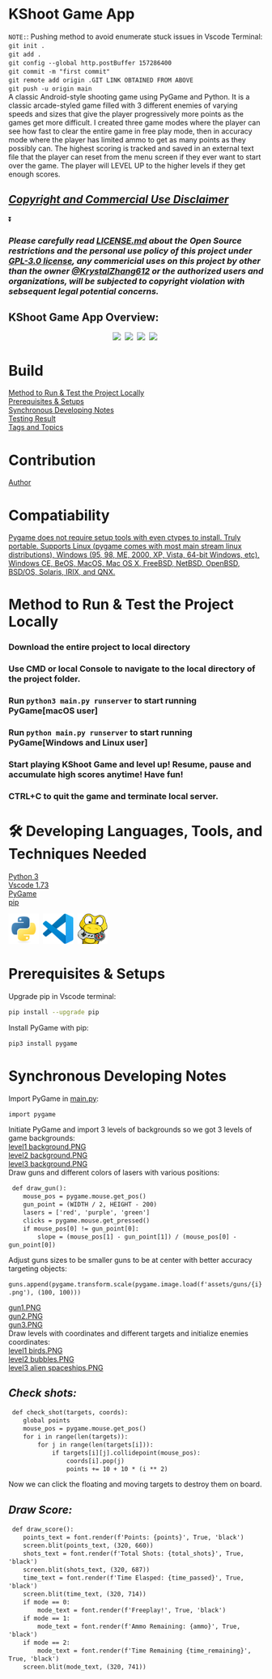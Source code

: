 # KShoot Game App
`NOTE:`: Pushing method to avoid enumerate stuck issues in Vscode Terminal: <br/> 
`git init .`<br/>
`git add .`<br/>
`git config --global http.postBuffer 157286400`<br/> 
`git commit -m "first commit"`<br/> 
`git remote add origin .GIT LINK OBTAINED FROM ABOVE`<br/> 
`git push -u origin main`<br/>
A classic Android-style shooting game using PyGame and Python. It is a classic arcade-styled game filled with 3 different enemies of varying speeds and sizes that give the player progressively more points as the games get more difficult. I created three game modes where the player can see how fast to clear the entire game in free play mode, then in accuracy mode where the player has limited ammo to get as many points as they possibly can. The highest scoring is tracked and saved in an external text file that the player can reset from the menu screen if they ever want to start over the game. The player will LEVEL UP to the higher levels if they get enough scores.
## ***[Copyright and Commercial Use Disclaimer](https://github.com/KrystalZhang612/KrystalZhang-KShoot-Game/blob/main/README.md#please-carefully-read-licensemd-about-the-open-source-restrictions-and-the-personal-use-policy-of-this-project-under-gpl-30-license-any-commericial-uses-on-this-project-by-other-than-the-owner-krystalzhang612-or-the-authorized-users-and-organizations-will-be-subjected-to-copyright-violation-with-sebsequent-legal-potential-concerns)***

⏬

### ***Please carefully read [LICENSE.md](https://github.com/KrystalZhang612/KrystalZhang-KShoot-Game/blob/main/LICENSE) about the Open Source restrictions and the personal use policy of this project under [GPL-3.0 license](https://www.gnu.org/licenses/gpl-3.0.en.html), any commericial uses on this project by other than the owner [@KrystalZhang612](https://github.com/KrystalZhang612) or the authorized users and organizations, will be subjected to copyright violation with sebsequent legal potential concerns.***
## KShoot Game App Overview:
<p align = "center">
  <img src = "https://user-images.githubusercontent.com/72481348/205469214-f4dd4aa8-a0d9-4c4e-a7a4-5422a839a147.mov">&nbsp;
  <img src = "https://user-images.githubusercontent.com/72481348/205469268-78a3443a-f744-45e2-b6dc-e247badacfaf.mov">&nbsp;
  <img src = "https://user-images.githubusercontent.com/72481348/205469289-9eee8139-a00a-482e-9a41-aeb92467c910.mov">&nbsp;
  <img src = "https://user-images.githubusercontent.com/72481348/205469306-5d566dbe-909d-40ed-a6d4-e7afc93d7fdf.mov">&nbsp; 
</p>


# Build
[Method to Run & Test the Project Locally](https://github.com/KrystalZhang612/KrystalZhang-KShoot-Game/blob/main/README.md#method-to-run--test-the-project-locally)<br/> 
[Prerequisites & Setups](https://github.com/KrystalZhang612/KrystalZhang-KShoot-Game/blob/main/README.md#prerequisites--setups)<br/> 
[Synchronous Developing Notes](https://github.com/KrystalZhang612/KrystalZhang-KShoot-Game/blob/main/README.md#synchronous-developing-notes)<br/> 
[Testing Result]()<br/> 
[Tags and Topics]()<br/>
# Contribution
[Author]()
# Compatiability
[Pygame does not require setup tools with even ctypes to install. Truly portable. Supports Linux (pygame comes with most main stream linux distributions), Windows (95, 98, ME, 2000, XP, Vista, 64-bit Windows, etc), Windows CE, BeOS, MacOS, Mac OS X, FreeBSD, NetBSD, OpenBSD, BSD/OS, Solaris, IRIX, and QNX.](https://www.pygame.org/wiki/about#:~:text=Pygame%20does%20not%20require%20setup,Solaris%2C%20IRIX%2C%20and%20QNX.)
# Method to Run & Test the Project Locally
### Download the entire project to local directory
### Use CMD or local Console to navigate to the local directory of the project folder.
### Run `python3 main.py runserver` to start running PyGame[macOS user]
### Run `python main.py runserver` to start running PyGame[Windows and Linux user]
### Start playing KShoot Game and level up! Resume, pause and accumulate high scores anytime! Have fun!
### CTRL+C to quit the game and terminate local server. 
# 🛠️ Developing Languages, Tools, and Techniques Needed
[Python 3](https://www.python.org/downloads/)<br/> 
[Vscode 1.73](https://code.visualstudio.com/)<br/> 
[PyGame](https://www.pygame.org/news)<br/> 
[pip](https://pypi.org/project/pip/)<br/>
<div>
  <img src = "https://github.com/devicons/devicon/blob/master/icons/python/python-original.svg" title = "Python" width = "60" height = "60"/>&nbsp;
  <img src = "https://github.com/devicons/devicon/blob/master/icons/vscode/vscode-original.svg" title = "Vscode" width = "60" height = "60"/>&nbsp;
  <img src = "https://github.com/KrystalZhang612/images-attachments-collection/blob/main/pygame%20logo.PNG"  title = "PyGame" width = "60" height = "60"/>&nbsp;
  
</div>

# Prerequisites & Setups
Upgrade pip in Vscode terminal:<br/> 
```bash
pip install --upgrade pip
```
Install PyGame with pip:
```bash
pip3 install pygame
```
# Synchronous Developing Notes
Import PyGame in [main.py](https://github.com/KrystalZhang612/KrystalZhang-KShoot-Game/blob/main/main.py):
```python3
import pygame
```
Initiate PyGame and import 3 levels of backgrounds so we got 3 levels of game backgrounds:<br/> 
[level1 background.PNG](https://github.com/KrystalZhang612/KrystalZhang-KShoot-Game/blob/main/testing-result-kshoot-game-app/level1%20background.PNG)<br/>
[level2 background.PNG](https://github.com/KrystalZhang612/KrystalZhang-KShoot-Game/blob/main/testing-result-kshoot-game-app/level2%20bakcground.PNG)<br/> 
[level3 background.PNG](https://github.com/KrystalZhang612/KrystalZhang-KShoot-Game/blob/main/testing-result-kshoot-game-app/level3%20background.PNG)<br/> 
Draw guns and different colors of lasers with various positions:
```python3
 def draw_gun():
    mouse_pos = pygame.mouse.get_pos()
    gun_point = (WIDTH / 2, HEIGHT - 200)
    lasers = ['red', 'purple', 'green']
    clicks = pygame.mouse.get_pressed()
    if mouse_pos[0] != gun_point[0]:
        slope = (mouse_pos[1] - gun_point[1]) / (mouse_pos[0] -
gun_point[0])
```
Adjust guns sizes to be smaller guns to be at center with better accuracy targeting objects:
```python3
guns.append(pygame.transform.scale(pygame.image.load(f'assets/guns/{i} .png'), (100, 100)))
```
[gun1.PNG](https://github.com/KrystalZhang612/KrystalZhang-KShoot-Game/blob/main/testing-result-kshoot-game-app/gun1.PNG)<br/> 
[gun2.PNG](https://github.com/KrystalZhang612/KrystalZhang-KShoot-Game/blob/main/testing-result-kshoot-game-app/gun2.PNG)<br/> 
[gun3.PNG](https://github.com/KrystalZhang612/KrystalZhang-KShoot-Game/blob/main/testing-result-kshoot-game-app/gun3.PNG)<br/>
Draw levels with coordinates and different targets and initialize enemies coordinates:<br/> 
[level1 birds.PNG](https://github.com/KrystalZhang612/KrystalZhang-KShoot-Game/blob/main/testing-result-kshoot-game-app/level1%20birds.PNG)<br/> 
[level2 bubbles.PNG](https://github.com/KrystalZhang612/KrystalZhang-KShoot-Game/blob/main/testing-result-kshoot-game-app/level2%20bubbles.PNG)<br/> 
[level3 alien spaceships.PNG](https://github.com/KrystalZhang612/KrystalZhang-KShoot-Game/blob/main/testing-result-kshoot-game-app/level3%20alien%20spaceships.PNG)<br/>
## ***Check shots:***
```python3
 def check_shot(targets, coords):
    global points
    mouse_pos = pygame.mouse.get_pos()
    for i in range(len(targets)):
        for j in range(len(targets[i])):
            if targets[i][j].collidepoint(mouse_pos):
                coords[i].pop(j)
                points += 10 + 10 * (i ** 2)
```
Now we can click the floating and moving targets to destroy them on board.
## ***Draw Score:***
```python3
 def draw_score():
    points_text = font.render(f'Points: {points}', True, 'black')
    screen.blit(points_text, (320, 660))
    shots_text = font.render(f'Total Shots: {total_shots}', True,
'black')
    screen.blit(shots_text, (320, 687))
    time_text = font.render(f'Time Elasped: {time_passed}', True,
'black')
    screen.blit(time_text, (320, 714))
    if mode == 0:
        mode_text = font.render(f'Freeplay!', True, 'black')
    if mode == 1:
        mode_text = font.render(f'Ammo Remaining: {ammo}', True,
'black')
    if mode == 2:
        mode_text = font.render(f'Time Remaining {time_remaining}',
True, 'black')
    screen.blit(mode_text, (320, 741))
```










